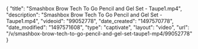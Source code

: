 {
    "title": "Smashbox Brow Tech To Go Pencil and Gel Set - Taupe1.mp4",
    "description": "Smashbox Brow Tech To Go Pencil and Gel Set - Taupe1.mp4",
    "videoid": "99052778",
    "date_created": "1497570778",
    "date_modified": "1497571608",
    "type": "captivate",
    "layout": "video",
    "url": "\/v\/smashbox-brow-tech-to-go-pencil-and-gel-set-taupe1-mp4\/99052778"
}